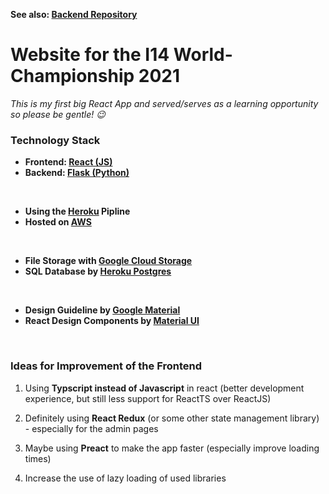 **See also: [Backend Repository](https://github.com/dostuffthatmatters/I14Worlds2021Backend)**

# Website for the I14 World-Championship 2021

*This is my first big React App and served/serves as 
a learning opportunity so please be gentle! :wink:*

### Technology Stack

* **Frontend: [React (JS)](https://reactjs.org/)**
* **Backend: [Flask (Python)](https://flask.palletsprojects.com/en/1.1.x/)**

<br/>

* **Using the [Heroku](https://www.heroku.com/) Pipline**
* **Hosted on [AWS](https://aws.amazon.com/de/)**

<br/>

* **File Storage with [Google Cloud Storage](https://cloud.google.com/products/storage)**
* **SQL Database by [Heroku Postgres](https://www.heroku.com/postgres)**

<br/>

* **Design Guideline by [Google Material](https://material.io/)**
* **React Design Components by [Material UI](https://material-ui.com/)**

<br/>

### Ideas for Improvement of the Frontend

1. Using **Typscript instead of Javascript** in react (better development experience, but still less support for ReactTS over ReactJS)

2. Definitely using **React Redux** (or some other state management library) - especially for the admin pages

3. Maybe using **Preact** to make the app faster (especially improve loading times)

4. Increase the use of lazy loading of used libraries